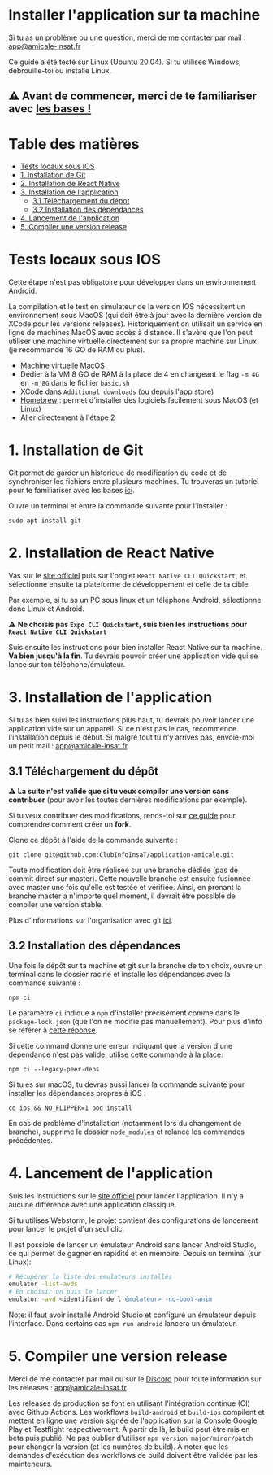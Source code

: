 # Installer l'application sur ta machine

Si tu as un problème ou une question, merci de me contacter par mail : [app@amicale-insat.fr](mailto:app@amicale-insat.fr)

Ce guide a été testé sur Linux (Ubuntu 20.04).
Si tu utilises Windows, débrouille-toi ou installe Linux.

## ⚠️ Avant de commencer, merci de te familiariser avec [les bases !](LINKS.md)

# Table des matières
* [Tests locaux sous IOS](#tests-locaux-sous-ios)
* [1. Installation de Git](#1-installation-de-git)
* [2. Installation de  React Native](#2-installation-de-react-native)
* [3. Installation de l'application](#3-installation-de-lapplication)
    * [3.1 Téléchargement du dépot](#31-téléchargement-du-dépôt)
    * [3.2 Installation des dépendances](#32-installation-des-dépendances)
* [4. Lancement de l'application](#4-lancement-de-lapplication)
* [5. Compiler une version release](#5-compiler-une-version-release)

# Tests locaux sous IOS

Cette étape n'est pas obligatoire pour développer dans un environnement Android.

La compilation et le test en simulateur de la version IOS nécessitent un environnement sous MacOS
(qui doit être à jour avec la dernière version de XCode pour les versions releases). Historiquement
on utilisait un service en ligne de machines MacOS avec accès à distance. Il s'avère que l'on peut
utiliser une machine virtuelle directement sur sa propre machine sur Linux (je recommande 16 GO de RAM ou
plus).

- [Machine virtuelle MacOS](https://github.com/notAperson535/OneClick-macOS-Simple-KVM)
- Dédier à la VM 8 GO de RAM à la place de 4 en changeant le flag `-m 4G` en `-m 8G` dans le fichier `basic.sh`
- [XCode](https://developer.apple.com/xcode/resources/) dans `Additional downloads` (ou depuis l'app store)
- [Homebrew](https://brew.sh/) : permet d'installer des logiciels facilement sous MacOS (et Linux)
- Aller directement à l'étape 2

# 1. Installation de Git

Git permet de garder un historique de modification du code et de synchroniser les fichiers entre plusieurs machines. Tu trouveras un tutoriel pour te familiariser avec les bases [ici](LINKS.md).

Ouvre un terminal et entre la commande suivante pour l'installer :
```shell script
sudo apt install git
```

# 2. Installation de React Native

Vas sur le [site officiel](https://reactnative.dev/docs/environment-setup) puis sur l'onglet `React Native CLI Quickstart`, et sélectionne ensuite ta plateforme de développement et celle de ta cible.

Par exemple, si tu as un PC sous linux et un téléphone Android, sélectionne donc Linux et Android. 

⚠️ **Ne choisis pas `Expo CLI Quickstart`, suis bien les instructions pour `React Native CLI Quickstart`**

Suis ensuite les instructions pour bien installer React Native sur ta machine. **Va bien jusqu'à la fin**. Tu devrais pouvoir créer une application vide qui se lance sur ton téléphone/émulateur.

# 3. Installation de l'application

Si tu as bien suivi les instructions plus haut, tu devrais pouvoir lancer une application vide sur un appareil. Si ce n'est pas le cas, recommence l'installation depuis le début. Si malgré tout tu n'y arrives pas, envoie-moi un petit mail : [app@amicale-insat.fr](mailto:app@amicale-insat.fr).

## 3.1 Téléchargement du dépôt

⚠️ **La suite n'est valide que si tu veux compiler une version sans contribuer** (pour avoir les toutes dernières modifications par exemple).

Si tu veux contribuer des modifications, rends-toi sur [ce guide](CONTRIBUTE.md) pour comprendre comment créer un **fork**. 

Clone ce dépôt à l'aide de la commande suivante :
````shell script
git clone git@github.com:ClubInfoInsaT/application-amicale.git
````

Toute modification doit être réalisée sur une branche dédiée (pas de commit direct sur master). Cette nouvelle branche est ensuite fusionnée avec master une fois qu'elle est testée et vérifiée.
Ainsi, en prenant la branche master a n'importe quel moment, il devrait être possible de compiler une version stable.

Plus d'informations sur l'organisation avec git [ici](WORKFLOW.md).

## 3.2 Installation des dépendances

Une fois le dépôt sur ta machine et git sur la branche de ton choix, ouvre un terminal dans le dossier racine et installe les dépendances avec la commande suivante : 
````shell script
npm ci
````
Le paramètre `ci` indique à `npm` d'installer précisément comme dans le `package-lock.json` (que
l'on ne modifie pas manuellement). Pour plus d'info se référer à [cette
réponse](https://stackoverflow.com/questions/48524417/should-the-package-lock-json-file-be-added-to-gitignore#48524475).

Si cette command donne une erreur indiquant que la version d'une dépendance n'est pas valide, utilise cette commande à la place:
````shell script
npm ci --legacy-peer-deps
````

Si tu es sur macOS, tu devras aussi lancer la commande suivante pour installer les dépendances propres à iOS :
````shell script
cd ios && NO_FLIPPER=1 pod install
````

En cas de problème d'installation (notamment lors du changement de branche), supprime le dossier `node_modules` et relance les commandes précédentes.

# 4. Lancement de l'application

Suis les instructions sur le [site officiel](https://reactnative.dev/docs/environment-setup) pour lancer l'application. Il n'y a aucune différence avec une application classique.

Si tu utilises Webstorm, le projet contient des configurations de lancement pour lancer le projet d'un seul clic.

Il est possible de lancer un émulateur Android sans lancer Android Studio, ce qui permet de gagner en
rapidité et en mémoire. Depuis un terminal (sur Linux):

```bash
# Récupérer la liste des emulateurs installés
emulator -list-avds
# En choisir un puis le lancer
emulator -avd <identifiant de l'émulateur> -no-boot-anim
```

Note: il faut avoir installé Android Studio et configuré un émulateur depuis l'interface. Dans
certains cas `npm run android` lancera un émulateur.

# 5. Compiler une version release

Merci de me contacter par mail ou sur le [Discord](https://discord.gg/9G8cWyK) pour toute information sur les releases : [app@amicale-insat.fr](mailto:app@amicale-insat.fr)

Les releases de production se font en utilisant l'intégration continue (CI) avec Github Actions.
Les workflows `build-android` et `build-ios` compilent et mettent en ligne une version signée de
l'application sur la Console Google Play et Testflight respectivement. À partir de là, le build
peut être mis en beta puis publié. Ne pas oublier d'utiliser `npm version major/minor/patch` pour
changer la version (et les numéros de build). À noter que les demandes d'exécution des workflows
de build doivent être validée par les mainteneurs.

